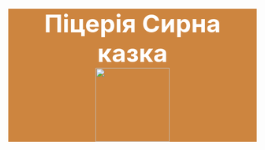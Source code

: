 <html>
    <h1 style="text-align:center; color:white; background-color:peru; font-size:50px"> Піцерія Сирна казка <br><img src="https://upload.wikimedia.org/wikipedia/commons/d/d3/Supreme_pizza.jpg" height="150"></h1>
    
</html>
